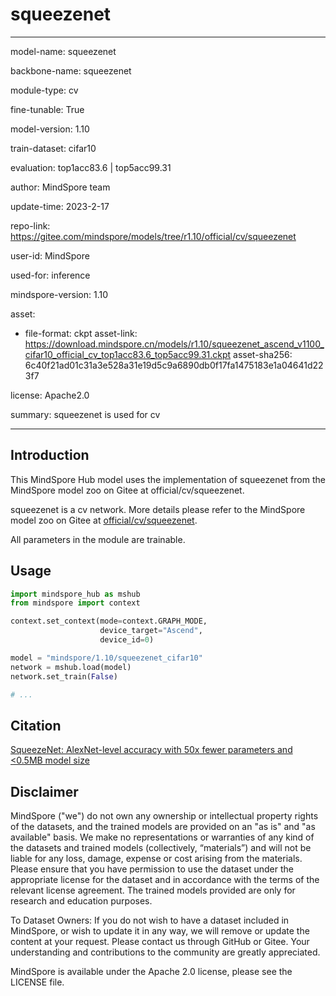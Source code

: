 # squeezenet

---

model-name: squeezenet

backbone-name: squeezenet

module-type: cv

fine-tunable: True

model-version: 1.10

train-dataset: cifar10

evaluation: top1acc83.6 | top5acc99.31

author: MindSpore team

update-time: 2023-2-17

repo-link: <https://gitee.com/mindspore/models/tree/r1.10/official/cv/squeezenet>

user-id: MindSpore

used-for: inference

mindspore-version: 1.10

asset:

-
    file-format: ckpt
    asset-link: <https://download.mindspore.cn/models/r1.10/squeezenet_ascend_v1100_cifar10_official_cv_top1acc83.6_top5acc99.31.ckpt>
    asset-sha256: 6c40f21ad01c31a3e528a31e19d5c9a6890db0f17fa1475183e1a04641d223f7

license: Apache2.0

summary: squeezenet is used for cv

---

## Introduction

This MindSpore Hub model uses the implementation of squeezenet from the MindSpore model zoo on Gitee at official/cv/squeezenet.

squeezenet is a cv network. More details please refer to the MindSpore model zoo on Gitee at [official/cv/squeezenet](https://gitee.com/mindspore/models/blob/r1.10/official/cv/squeezenet/README.md).

All parameters in the module are trainable.

## Usage

```python
import mindspore_hub as mshub
from mindspore import context

context.set_context(mode=context.GRAPH_MODE,
                    device_target="Ascend",
                    device_id=0)

model = "mindspore/1.10/squeezenet_cifar10"
network = mshub.load(model)
network.set_train(False)

# ...
```

## Citation

[SqueezeNet: AlexNet-level accuracy with 50x fewer parameters and <0.5MB model size](https://arxiv.org/pdf/1602.07360.pdf)

## Disclaimer

MindSpore ("we") do not own any ownership or intellectual property rights of the datasets, and the trained models are provided on an "as is" and "as available" basis. We make no representations or warranties of any kind of the datasets and trained models (collectively, “materials”) and will not be liable for any loss, damage, expense or cost arising from the materials. Please ensure that you have permission to use the dataset under the appropriate license for the dataset and in accordance with the terms of the relevant license agreement. The trained models provided are only for research and education purposes.

To Dataset Owners: If you do not wish to have a dataset included in MindSpore, or wish to update it in any way, we will remove or update the content at your request. Please contact us through GitHub or Gitee. Your understanding and contributions to the community are greatly appreciated.

MindSpore is available under the Apache 2.0 license, please see the LICENSE file.
